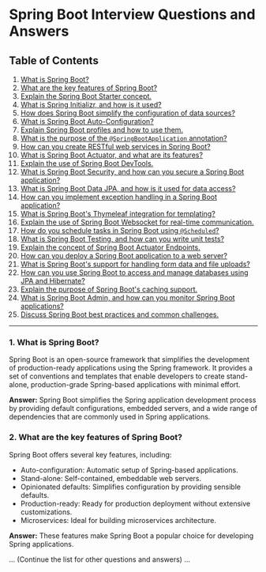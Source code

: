 # Spring Boot Interview Questions and Answers

## Table of Contents

1. [What is Spring Boot?](#what-is-spring-boot)
2. [What are the key features of Spring Boot?](#key-features)
3. [Explain the Spring Boot Starter concept.](#spring-boot-starter)
4. [What is Spring Initializr, and how is it used?](#spring-initializr)
5. [How does Spring Boot simplify the configuration of data sources?](#data-source-configuration)
6. [What is Spring Boot Auto-Configuration?](#auto-configuration)
7. [Explain Spring Boot profiles and how to use them.](#spring-profiles)
8. [What is the purpose of the `@SpringBootApplication` annotation?](#spring-boot-application-annotation)
9. [How can you create RESTful web services in Spring Boot?](#restful-web-services)
10. [What is Spring Boot Actuator, and what are its features?](#spring-actuator)
11. [Explain the use of Spring Boot DevTools.](#spring-devtools)
12. [What is Spring Boot Security, and how can you secure a Spring Boot application?](#spring-security)
13. [What is Spring Boot Data JPA, and how is it used for data access?](#spring-data-jpa)
14. [How can you implement exception handling in a Spring Boot application?](#exception-handling)
15. [What is Spring Boot's Thymeleaf integration for templating?](#thymeleaf)
16. [Explain the use of Spring Boot Websocket for real-time communication.](#websocket)
17. [How do you schedule tasks in Spring Boot using `@Scheduled`?](#scheduled-tasks)
18. [What is Spring Boot Testing, and how can you write unit tests?](#spring-testing)
19. [Explain the concept of Spring Boot Actuator Endpoints.](#actuator-endpoints)
20. [How can you deploy a Spring Boot application to a web server?](#deployment)
21. [What is Spring Boot's support for handling form data and file uploads?](#form-data-file-upload)
22. [How can you use Spring Boot to access and manage databases using JPA and Hibernate?](#jpa-hibernate)
23. [Explain the purpose of Spring Boot's caching support.](#caching)
24. [What is Spring Boot Admin, and how can you monitor Spring Boot applications?](#spring-boot-admin)
25. [Discuss Spring Boot best practices and common challenges.](#best-practices-challenges)

---

### 1. What is Spring Boot? <a name="what-is-spring-boot"></a>

Spring Boot is an open-source framework that simplifies the development of production-ready applications using the Spring framework. It provides a set of conventions and templates that enable developers to create stand-alone, production-grade Spring-based applications with minimal effort.

**Answer:** Spring Boot simplifies the Spring application development process by providing default configurations, embedded servers, and a wide range of dependencies that are commonly used in Spring applications.

### 2. What are the key features of Spring Boot? <a name="key-features"></a>

Spring Boot offers several key features, including:

- Auto-configuration: Automatic setup of Spring-based applications.
- Stand-alone: Self-contained, embeddable web servers.
- Opinionated defaults: Simplifies configuration by providing sensible defaults.
- Production-ready: Ready for production deployment without extensive customizations.
- Microservices: Ideal for building microservices architecture.

**Answer:** These features make Spring Boot a popular choice for developing Spring applications.

... (Continue the list for other questions and answers) ...
